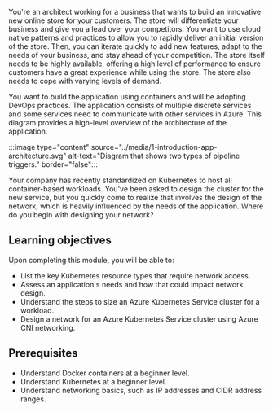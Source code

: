 You're an architect working for a business that wants to build an innovative new online store for your customers. The store will differentiate your business and give you a lead over your competitors. You want to use cloud native patterns and practices to allow you to rapidly deliver an initial version of the store. Then, you can iterate quickly to add new features, adapt to the needs of your business, and stay ahead of your competition. The store itself needs to be highly available, offering a high level of performance to ensure customers have a great experience while using the store. The store also needs to cope with varying levels of demand.

You want to build the application using containers and will be adopting DevOps practices. The application consists of multiple discrete services and some services need to communicate with other services in Azure. This diagram provides a high-level overview of the architecture of the application.

:::image type="content" source="../media/1-introduction-app-architecture.svg" alt-text="Diagram that shows two types of pipeline triggers." border="false":::

Your company has recently standardized on Kubernetes to host all container-based workloads. You've been asked to design the cluster for the new service, but you quickly come to realize that involves the design of the network, which is heavily influenced by the needs of the application. Where do you begin with designing your network?

## Learning objectives

Upon completing this module, you will be able to:

- List the key Kubernetes resource types that require network access.
- Assess an application's needs and how that could impact network design.
- Understand the steps to size an Azure Kubernetes Service cluster for a workload.
- Design a network for an Azure Kubernetes Service cluster using Azure CNI networking.

## Prerequisites

- Understand Docker containers at a beginner level.
- Understand Kubernetes at a beginner level.
- Understand networking basics, such as IP addresses and CIDR address ranges.